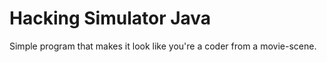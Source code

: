# Hacking Simulator Java
 Simple program that makes it look like you're a coder from a movie-scene.
